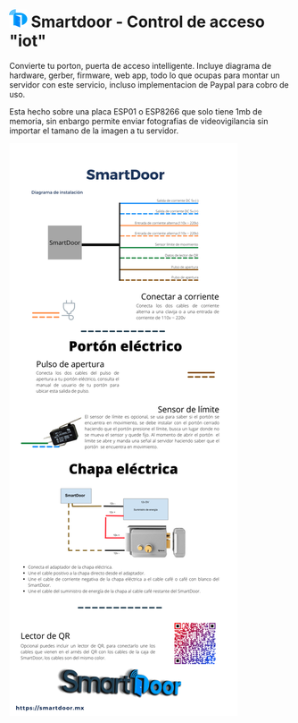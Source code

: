 # ![favicon-32x32.png](app/favicon-32x32.png) Smartdoor - Control de acceso "iot"

Convierte tu porton, puerta de acceso intelligente. Incluye diagrama de hardware, gerber, firmware, web app, todo lo que ocupas para montar un servidor con este servicio, incluso implementacion de Paypal para cobro de uso. 

Esta hecho sobre una placa ESP01 o ESP8266 que solo tiene 1mb de memoria, sin enbargo permite enviar fotografias de videovigilancia sin importar el tamano de la imagen a tu servidor.

![SmartDoor_Diagrama.png](hardware/arduino-board/SmartDoor_Diagrama.png)

